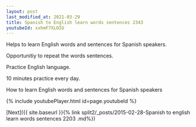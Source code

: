 ```yaml
---
layout: post
last_modified_at: 2021-03-29
title: Spanish to English learn words sentences 2343 
youtubeId: xxhmF7XLOIU
---
```

 
 
Helps to learn English words and sentences for Spanish speakers.

Opportunitiy to repeat the words sentences. 

Practice English language. 
 
10 minutes practice every day. 
 
How to learn English words and sentences for Spanish speakers 
 
{% include youtubePlayer.html id=page.youtubeId %}
 
 
[Next]({{ site.baseurl }}{% link  split2/_posts/2015-02-28-Spanish to english learn words sentences 2203 .md%})
 
